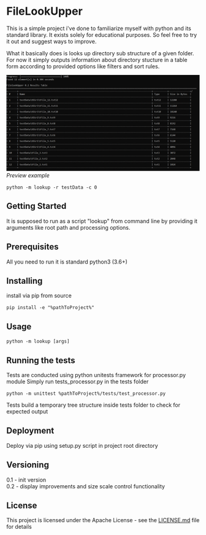 # FileLookUpper

This is a simple project i've done to familiarize myself with python and its standard library. It exists solely for educational purposes.
So feel free to try it out and suggest ways to improve.

What it basically does is looks up directory sub structure of a given folder.
For now it simply outputs information about directory stucture in a table form according to provided options like filters and sort rules.

![preview](preview.png)
_Preview example_
```
python -m lookup -r testData -c 0
```
## Getting Started

It is supposed to run as a script "lookup" from command line by providing it arguments like root path and processing options.

## Prerequisites

All you need to run it is standard python3 (3.6+)

## Installing

install via pip from source

```
pip install -e "%pathToProject%"
```

## Usage
```
python -m lookup [args]
```

## Running the tests

Tests are conducted using python unitests framework for processor.py module
Simply run tests_processor.py in the tests folder
```
python -m unittest %pathToProject%/tests/test_processor.py 
```
Tests build a temporary tree structure inside tests folder to check for expected output

## Deployment

Deploy via pip using setup.py script in project root directory

## Versioning

0.1 - init version  
0.2 - display improvements and size scale control functionality  

## License

This project is licensed under the Apache License - see the [LICENSE.md](LICENSE.md) file for details
